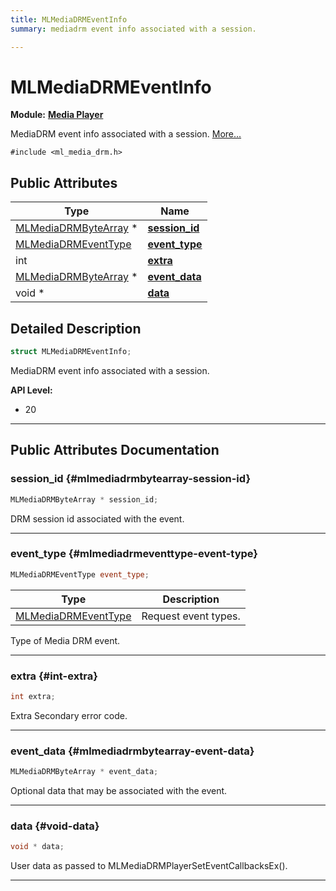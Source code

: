 ```yaml
---
title: MLMediaDRMEventInfo
summary: mediadrm event info associated with a session. 

---
```


# MLMediaDRMEventInfo

**Module:** **[Media Player](/versioned_docs/version-03-Jan-2023/api-ref/api/Modules/group___media_player/group___media_player.md)**



MediaDRM event info associated with a session.  [More...](#detailed-description)


`#include <ml_media_drm.h>`

## Public Attributes

| Type           | Name           |
| -------------- | -------------- |
| [MLMediaDRMByteArray](/versioned_docs/version-03-Jan-2023/api-ref/api/Modules/group___media_player/struct_m_l_media_d_r_m_byte_array.md) * | **[session_id](/versioned_docs/version-03-Jan-2023/api-ref/api/Modules/group___media_player/struct_m_l_media_d_r_m_event_info.md#mlmediadrmbytearray-session-id)**  |
| [MLMediaDRMEventType](/versioned_docs/version-03-Jan-2023/api-ref/api/Modules/group___media_player/group___media_player.md#enums-mlmediadrmeventtype) | **[event_type](/versioned_docs/version-03-Jan-2023/api-ref/api/Modules/group___media_player/struct_m_l_media_d_r_m_event_info.md#mlmediadrmeventtype-event-type)**  |
| int | **[extra](/versioned_docs/version-03-Jan-2023/api-ref/api/Modules/group___media_player/struct_m_l_media_d_r_m_event_info.md#int-extra)**  |
| [MLMediaDRMByteArray](/versioned_docs/version-03-Jan-2023/api-ref/api/Modules/group___media_player/struct_m_l_media_d_r_m_byte_array.md) * | **[event_data](/versioned_docs/version-03-Jan-2023/api-ref/api/Modules/group___media_player/struct_m_l_media_d_r_m_event_info.md#mlmediadrmbytearray-event-data)**  |
| void * | **[data](/versioned_docs/version-03-Jan-2023/api-ref/api/Modules/group___media_player/struct_m_l_media_d_r_m_event_info.md#void-data)**  |

## Detailed Description

```cpp
struct MLMediaDRMEventInfo;
```

MediaDRM event info associated with a session. 




**API Level:**
  * 20 




-----------
## Public Attributes Documentation

### session_id {#mlmediadrmbytearray-session-id}

```cpp
MLMediaDRMByteArray * session_id;
```


DRM session id associated with the event. 





-----------

### event_type {#mlmediadrmeventtype-event-type}

```cpp
MLMediaDRMEventType event_type;
```



| Type | Description |
|--|--|
| [MLMediaDRMEventType](/versioned_docs/version-03-Jan-2023/api-ref/api/Modules/group___media_player/group___media_player.md#enums-mlmediadrmeventtype) | Request event types.  |


Type of Media DRM event. 





-----------

### extra {#int-extra}

```cpp
int extra;
```


Extra Secondary error code. 





-----------

### event_data {#mlmediadrmbytearray-event-data}

```cpp
MLMediaDRMByteArray * event_data;
```


Optional data that may be associated with the event. 





-----------

### data {#void-data}

```cpp
void * data;
```


User data as passed to MLMediaDRMPlayerSetEventCallbacksEx(). 





-----------

